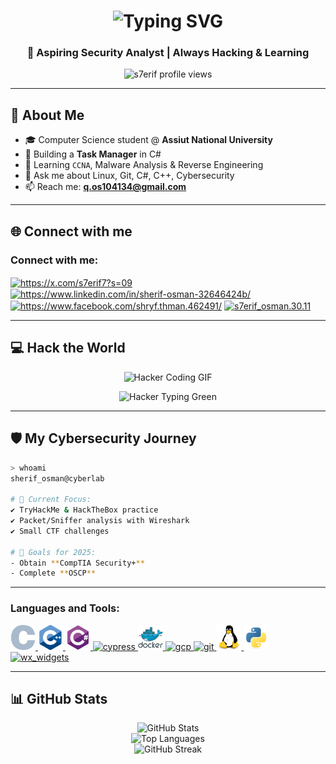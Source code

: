 
<h1 align="center">
  <img src="https://readme-typing-svg.demolab.com?font=JetBrains+Mono&size=26&pause=1000&color=00FF00&center=true&vCenter=true&width=600&lines=Sherif+Osman;Cybersecurity+Enthusiast;Unlocking+The+Matrix" alt="Typing SVG" />
</h1>

<h3 align="center">🚀 Aspiring Security Analyst | Always Hacking & Learning</h3>

<p align="center">
  <img src="https://komarev.com/ghpvc/?username=s7erif&label=👁️+Profile+Views&color=0e75b6&style=flat" alt="s7erif profile views" />
</p>

---

## 🚀 About Me

- 🎓 Computer Science student @ **Assiut National University**  
- 🧰 Building a **Task Manager** in C#  
- 🌱 Learning `CCNA`, Malware Analysis & Reverse Engineering  
- 💬 Ask me about Linux, Git, C#, C++, Cybersecurity  
- 📫 Reach me: **q.os104134@gmail.com**

---

## 🌐 Connect with me

<h3 align="left">Connect with me:</h3>
<p align="left">
<a href="https://x.com/s7erif7?s=09" target="blank"><img align="center" src="https://raw.githubusercontent.com/rahuldkjain/github-profile-readme-generator/master/src/images/icons/Social/twitter.svg" alt="https://x.com/s7erif7?s=09" height="30" width="40" /></a>
<a href="https://linkedin.com/in/https://www.linkedin.com/in/sherif-osman-32646424b/" target="blank"><img align="center" src="https://raw.githubusercontent.com/rahuldkjain/github-profile-readme-generator/master/src/images/icons/Social/linked-in-alt.svg" alt="https://www.linkedin.com/in/sherif-osman-32646424b/" height="30" width="40" /></a>
<a href="https://fb.com/https://www.facebook.com/shryf.thman.462491/" target="blank"><img align="center" src="https://raw.githubusercontent.com/rahuldkjain/github-profile-readme-generator/master/src/images/icons/Social/facebook.svg" alt="https://www.facebook.com/shryf.thman.462491/" height="30" width="40" /></a>
<a href="https://instagram.com/s7erif_osman.30.11" target="blank"><img align="center" src="https://raw.githubusercontent.com/rahuldkjain/github-profile-readme-generator/master/src/images/icons/Social/instagram.svg" alt="s7erif_osman.30.11" height="30" width="40" /></a>
</p>

---

## 💻 Hack the World

<p align="center">
  <img src="https://media.tenor.com/2uyENRmiUt0AAAAC/coding.gif" width="400" alt="Hacker Coding GIF"/>
</p>

<p align="center">
  <img src="https://readme-typing-svg.demolab.com?font=Fira+Code&weight=600&size=20&duration=3000&pause=800&color=00FF00&center=true&vCenter=true&width=600&lines=Think+like+a+Hacker...;Break+Rules%2C+Build+Defenses.;Cybersecurity+is+my+Battlefield+%F0%9F%94%8A" alt="Hacker Typing Green"/>
</p>


---

## 🛡️ My Cybersecurity Journey

```bash
> whoami
sherif_osman@cyberlab

# 🚧 Current Focus:
✔️ TryHackMe & HackTheBox practice
✔️ Packet/Sniffer analysis with Wireshark
✔️ Small CTF challenges

# 🎯 Goals for 2025:
- Obtain **CompTIA Security+**
- Complete **OSCP**
```

---

<h3 align="left">Languages and Tools:</h3>
<p align="left"> <a href="https://www.cprogramming.com/" target="_blank" rel="noreferrer"> <img src="https://raw.githubusercontent.com/devicons/devicon/master/icons/c/c-original.svg" alt="c" width="40" height="40"/> </a> <a href="https://www.w3schools.com/cpp/" target="_blank" rel="noreferrer"> <img src="https://raw.githubusercontent.com/devicons/devicon/master/icons/cplusplus/cplusplus-original.svg" alt="cplusplus" width="40" height="40"/> </a> <a href="https://www.w3schools.com/cs/" target="_blank" rel="noreferrer"> <img src="https://raw.githubusercontent.com/devicons/devicon/master/icons/csharp/csharp-original.svg" alt="csharp" width="40" height="40"/> </a> <a href="https://www.cypress.io" target="_blank" rel="noreferrer"> <img src="https://raw.githubusercontent.com/simple-icons/simple-icons/6e46ec1fc23b60c8fd0d2f2ff46db82e16dbd75f/icons/cypress.svg" alt="cypress" width="40" height="40"/> </a> <a href="https://www.docker.com/" target="_blank" rel="noreferrer"> <img src="https://raw.githubusercontent.com/devicons/devicon/master/icons/docker/docker-original-wordmark.svg" alt="docker" width="40" height="40"/> </a> <a href="https://cloud.google.com" target="_blank" rel="noreferrer"> <img src="https://www.vectorlogo.zone/logos/google_cloud/google_cloud-icon.svg" alt="gcp" width="40" height="40"/> </a> <a href="https://git-scm.com/" target="_blank" rel="noreferrer"> <img src="https://www.vectorlogo.zone/logos/git-scm/git-scm-icon.svg" alt="git" width="40" height="40"/> </a> <a href="https://www.linux.org/" target="_blank" rel="noreferrer"> <img src="https://raw.githubusercontent.com/devicons/devicon/master/icons/linux/linux-original.svg" alt="linux" width="40" height="40"/> </a> <a href="https://www.python.org" target="_blank" rel="noreferrer"> <img src="https://raw.githubusercontent.com/devicons/devicon/master/icons/python/python-original.svg" alt="python" width="40" height="40"/> </a> <a href="https://www.wxwidgets.org/" target="_blank" rel="noreferrer"> <img src="https://upload.wikimedia.org/wikipedia/commons/b/bb/WxWidgets.svg" alt="wx_widgets" width="40" height="40"/> </a> </p>


---

## 📊 GitHub Stats

<p align="center">
  <img src="https://github-readme-stats.vercel.app/api?username=s7erif&show_icons=true&theme=tokyonight" alt="GitHub Stats"/>
  <br/>
  <img src="https://github-readme-stats.vercel.app/api/top-langs/?username=s7erif&layout=compact&theme=tokyonight" alt="Top Languages"/>
  <br/>
  <img src="https://github-readme-streak-stats.herokuapp.com/?user=s7erif&theme=tokyonight" alt="GitHub Streak"/>
</p>
